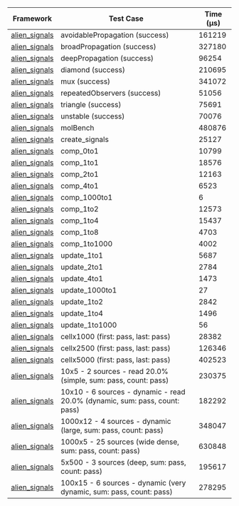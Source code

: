| Framework | Test Case | Time (μs) |
| --- | --- | --- |
| [alien_signals](https://github.com/medz/alien-signals-dart) | avoidablePropagation (success) | 161219 |
| [alien_signals](https://github.com/medz/alien-signals-dart) | broadPropagation (success) | 327180 |
| [alien_signals](https://github.com/medz/alien-signals-dart) | deepPropagation (success) | 96254 |
| [alien_signals](https://github.com/medz/alien-signals-dart) | diamond (success) | 210695 |
| [alien_signals](https://github.com/medz/alien-signals-dart) | mux (success) | 341072 |
| [alien_signals](https://github.com/medz/alien-signals-dart) | repeatedObservers (success) | 51056 |
| [alien_signals](https://github.com/medz/alien-signals-dart) | triangle (success) | 75691 |
| [alien_signals](https://github.com/medz/alien-signals-dart) | unstable (success) | 70076 |
| [alien_signals](https://github.com/medz/alien-signals-dart) | molBench | 480876 |
| [alien_signals](https://github.com/medz/alien-signals-dart) | create_signals | 25127 |
| [alien_signals](https://github.com/medz/alien-signals-dart) | comp_0to1 | 10799 |
| [alien_signals](https://github.com/medz/alien-signals-dart) | comp_1to1 | 18576 |
| [alien_signals](https://github.com/medz/alien-signals-dart) | comp_2to1 | 12163 |
| [alien_signals](https://github.com/medz/alien-signals-dart) | comp_4to1 | 6523 |
| [alien_signals](https://github.com/medz/alien-signals-dart) | comp_1000to1 | 6 |
| [alien_signals](https://github.com/medz/alien-signals-dart) | comp_1to2 | 12573 |
| [alien_signals](https://github.com/medz/alien-signals-dart) | comp_1to4 | 15437 |
| [alien_signals](https://github.com/medz/alien-signals-dart) | comp_1to8 | 4703 |
| [alien_signals](https://github.com/medz/alien-signals-dart) | comp_1to1000 | 4002 |
| [alien_signals](https://github.com/medz/alien-signals-dart) | update_1to1 | 5687 |
| [alien_signals](https://github.com/medz/alien-signals-dart) | update_2to1 | 2784 |
| [alien_signals](https://github.com/medz/alien-signals-dart) | update_4to1 | 1473 |
| [alien_signals](https://github.com/medz/alien-signals-dart) | update_1000to1 | 27 |
| [alien_signals](https://github.com/medz/alien-signals-dart) | update_1to2 | 2842 |
| [alien_signals](https://github.com/medz/alien-signals-dart) | update_1to4 | 1496 |
| [alien_signals](https://github.com/medz/alien-signals-dart) | update_1to1000 | 56 |
| [alien_signals](https://github.com/medz/alien-signals-dart) | cellx1000 (first: pass, last: pass) | 28382 |
| [alien_signals](https://github.com/medz/alien-signals-dart) | cellx2500 (first: pass, last: pass) | 126346 |
| [alien_signals](https://github.com/medz/alien-signals-dart) | cellx5000 (first: pass, last: pass) | 402523 |
| [alien_signals](https://github.com/medz/alien-signals-dart) | 10x5 - 2 sources - read 20.0% (simple, sum: pass, count: pass) | 230375 |
| [alien_signals](https://github.com/medz/alien-signals-dart) | 10x10 - 6 sources - dynamic - read 20.0% (dynamic, sum: pass, count: pass) | 182292 |
| [alien_signals](https://github.com/medz/alien-signals-dart) | 1000x12 - 4 sources - dynamic (large, sum: pass, count: pass) | 348047 |
| [alien_signals](https://github.com/medz/alien-signals-dart) | 1000x5 - 25 sources (wide dense, sum: pass, count: pass) | 630848 |
| [alien_signals](https://github.com/medz/alien-signals-dart) | 5x500 - 3 sources (deep, sum: pass, count: pass) | 195617 |
| [alien_signals](https://github.com/medz/alien-signals-dart) | 100x15 - 6 sources - dynamic (very dynamic, sum: pass, count: pass) | 278295 |
